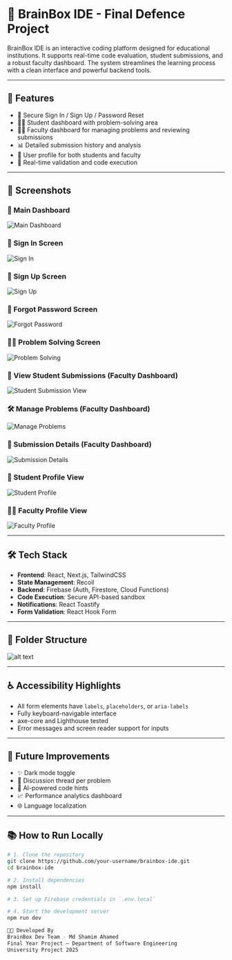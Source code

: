 
# 🧠 BrainBox IDE - Final Defence Project

BrainBox IDE is an interactive coding platform designed for educational institutions. It supports real-time code evaluation, student submissions, and a robust faculty dashboard. The system streamlines the learning process with a clean interface and powerful backend tools.

---

## 🚀 Features

- 🔐 Secure Sign In / Sign Up / Password Reset
- 🧑‍🎓 Student dashboard with problem-solving area
- 👩‍🏫 Faculty dashboard for managing problems and reviewing submissions
- 📊 Detailed submission history and analysis
- 🧾 User profile for both students and faculty
- 🎯 Real-time validation and code execution

---

## 📸 Screenshots

### 🔷 Main Dashboard
![Main Dashboard](image.png)

### 🔐 Sign In Screen
![Sign In](image-1.png)

### 📝 Sign Up Screen
![Sign Up](image-2.png)

### 🔁 Forgot Password Screen
![Forgot Password](image-3.png)

### 👨‍💻 Problem Solving Screen
![Problem Solving](image-4.png)

### 🧾 View Student Submissions (Faculty Dashboard)
![Student Submission View](image-5.png)

### 🛠 Manage Problems (Faculty Dashboard)
![Manage Problems](image-6.png)

### 📑 Submission Details (Faculty Dashboard)
![Submission Details](image-7.png)

### 👤 Student Profile View
![Student Profile](image-8.png)

### 👩‍🏫 Faculty Profile View
![Faculty Profile](image-9.png)

---

## 🛠 Tech Stack

- **Frontend**: React, Next.js, TailwindCSS  
- **State Management**: Recoil  
- **Backend**: Firebase (Auth, Firestore, Cloud Functions)  
- **Code Execution**: Secure API-based sandbox  
- **Notifications**: React Toastify  
- **Form Validation**: React Hook Form

---

## 📁 Folder Structure

![alt text](image-10.png)


---

## ♿ Accessibility Highlights

- All form elements have `labels`, `placeholders`, or `aria-labels`
- Fully keyboard-navigable interface
- axe-core and Lighthouse tested
- Error messages and screen reader support for inputs

---

## 📌 Future Improvements

- ✨ Dark mode toggle
- 💬 Discussion thread per problem
- 🧠 AI-powered code hints
- 📈 Performance analytics dashboard
- 🌐 Language localization

---

## 📚 How to Run Locally

```bash
# 1. Clone the repository
git clone https://github.com/your-username/brainbox-ide.git
cd brainbox-ide

# 2. Install dependencies
npm install

# 3. Set up Firebase credentials in `.env.local`

# 4. Start the development server
npm run dev

👨‍💻 Developed By
BrainBox Dev Team - Md Shamim Ahamed
Final Year Project — Department of Software Engineering
University Project 2025


